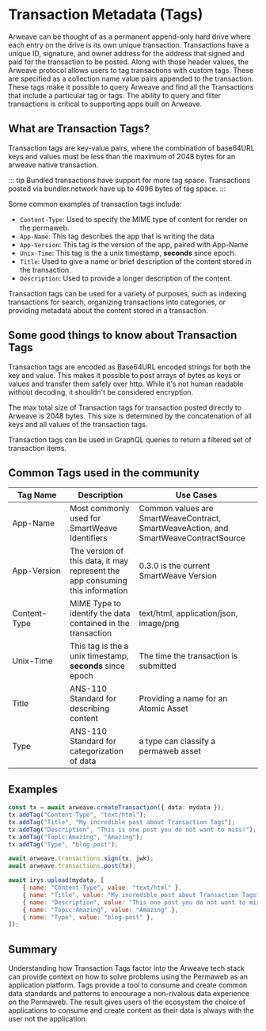 # Transaction Metadata (Tags)

Arweave can be thought of as a permanent append-only hard drive where each entry on the drive is its own unique transaction. Transactions have a unique ID, signature, and owner address for the address that signed and paid for the transaction to be posted. Along with those header values, the Arweave protocol allows users to tag transactions with custom tags. These are specified as a collection name value pairs appended to the transaction. These tags make it possible to query Arweave and find all the Transactions that include a particular tag or tags. The ability to query and filter transactions is critical to supporting apps built on Arweave.

## What are Transaction Tags?

Transaction tags are key-value pairs, where the combination of base64URL keys and values must be less than the maximum of 2048 bytes for an arweave native transaction.

::: tip
Bundled transactions have support for more tag space. Transactions posted via bundler.network have up to 4096 bytes of tag space.
:::

Some common examples of transaction tags include:

-   `Content-Type`: Used to specify the MIME type of content for render on the permaweb.
-   `App-Name`: This tag describes the app that is writing the data
-   `App-Version`: This tag is the version of the app, paired with App-Name
-   `Unix-Time`: This tag is the a unix timestamp, **seconds** since epoch.
-   `Title`: Used to give a name or brief description of the content stored in the transaction.
-   `Description`: Used to provide a longer description of the content.

Transaction tags can be used for a variety of purposes, such as indexing transactions for search, organizing transactions into categories, or providing metadata about the content stored in a transaction.

## Some good things to know about Transaction Tags

Transaction tags are encoded as Base64URL encoded strings for both the key and value. This makes it possible to post arrays of bytes as keys or values and transfer them safely over http. While it's not human readable without decoding, it shouldn't be considered encryption.

The max total size of Transaction tags for transaction posted directly to Arweave is 2048 bytes. This size is determined by the concatenation of all keys and all values of the transaction tags.

Transaction tags can be used in GraphQL queries to return a filtered set of transaction items.

## Common Tags used in the community

| <div style="width:100px">Tag Name</div> | Description                                                                   | Use Cases                                                                            |
| --------------------------------------- | ----------------------------------------------------------------------------- | ------------------------------------------------------------------------------------ |
| App-Name                                | Most commonly used for SmartWeave Identifiers                                 | Common values are SmartWeaveContract, SmartWeaveAction, and SmartWeaveContractSource |
| App-Version                             | The version of this data, it may represent the app consuming this information | 0.3.0 is the current SmartWeave Version                                              |
| Content-Type                            | MIME Type to identify the data contained in the transaction                   | text/html, application/json, image/png                                               |
| Unix-Time                               | This tag is the a unix timestamp, **seconds** since epoch                     | The time the transaction is submitted                                                |
| Title                                   | ANS-110 Standard for describing content                                       | Providing a name for an Atomic Asset                                                 |
| Type                                    | ANS-110 Standard for categorization of data                                   | a type can classify a permaweb asset                                                 |

## Examples

<CodeGroup>
  <CodeGroupItem title="arweave">

```ts
const tx = await arweave.createTransaction({ data: mydata });
tx.addTag("Content-Type", "text/html");
tx.addTag("Title", "My incredible post about Transaction Tags");
tx.addTag("Description", "This is one post you do not want to miss!");
tx.addTag("Topic:Amazing", "Amazing");
tx.addTag("Type", "blog-post");

await arweave.transactions.sign(tx, jwk);
await arweave.transactions.post(tx);
```

  </CodeGroupItem>
  <CodeGroupItem title="@irys/sdk">

```js
await irys.upload(mydata, [
	{ name: "Content-Type", value: "text/html" },
	{ name: "Title", value: "My incredible post about Transaction Tags" },
	{ name: "Description", value: "This one post you do not want to miss!" },
	{ name: "Topic:Amazing", value: "Amazing" },
	{ name: "Type", value: "blog-post" },
]);
```

  </CodeGroupItem>
</CodeGroup>

## Summary

Understanding how Transaction Tags factor into the Arweave tech stack can provide context on how to solve problems using the Permaweb as an application platform. Tags provide a tool to consume and create common data standards and patterns to encourage a non-rivalous data experience on the Permaweb. The result gives users of the ecosystem the choice of applications to consume and create content as their data is always with the user not the application.
